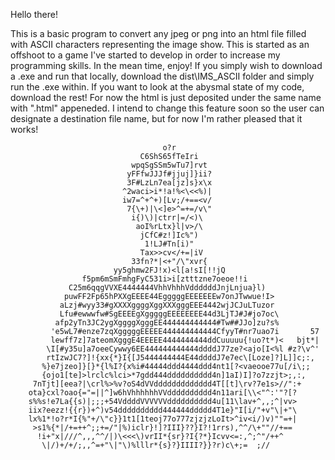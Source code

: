 Hello there!

This is a basic program to convert any jpeg or png into an html file filled with ASCII characters representing the image show. This is started as an offshoot to a game I've started to develop in order to increase my programming skills. In the mean time, enjoy!
If you simply wish to download a .exe and run that locally, download the dist\IMS_ASCII folder and simply run the .exe within.
If you want to look at the abysmal state of my code, download the rest!
For now the html is just deposited under the same name with ".html" appeneded. I intend to change this feature soon so the user can designate a destination file name, but for now I'm rather pleased that it works!

                                                                                
                                      o?r                                       
                                 C6ShS65fTeIri                                  
                               wpqSgSSm5wTu7]rvt                                
                              yFFfwJJJf#jjuj]}ii?                               
                              3F#LzLn7ea[jz]s}x\x                               
                             ^2waci>i*!a!%<\<<%)|                               
                             iw7=^+^+)[Lv;/+==<v/                               
                              7{\+)|\<]e>^=+=/v\"                               
                               i{)\)|ctrr|=/<)\                                 
                                aoI%rLtx}l|v>/\                                 
                                 jCfC#z!]Ic%")                                  
                                  1!LJ#Tn[i)"                                   
                                 Tax>>cv</+=|iV                                 
                               33fn?*|<+"/\"xvr{                                
                           yy5ghmw2FJ!x)<l[a!sI[!!jQ                            
                    f5pm6mSmFmhgFyC531i>i[ztttzne7oeoe!!i                       
                 C25m6qqgVVXE4444444VhhVhhhVddddddJnjLnjua}l)                   
                puwFF2Fp65hPXXgEEEE44EgggggEEEEEEEw7onJTwwue!I>                 
               aLzj#wyy33#gXXXXggggXggXXXgggEEE4442wjJCJuLTuzor                 
               Lfu#ewwwfw#SgEEEEgXgggggEEEEEEEE44d3LjTJ#J#jo7oc\                
              afp2yTn3JC2ygXggggXgggEE444444444444#Tw##JJo]zu?s%                
             'e5wL7#enze7zqXgggggEEEEE444444444444CfyyT#nr7uao7i       57       
             lewff7z]7ateomXgggE4EEEEE4444444444ddCuuuuu{!uo?t*)<   bjt*|       
            \I[#y35u]a7oeeCywwy6EE444444444444ddddJ77ze?<ajo[I<%l #z?\v^'       
            rtIzwJC7?]!{xx{*}I{[J5444444444E44ddddJ7e7ec\[Loze]?]L]]c;:,        
           %}e7jzeo]}[}*{l%I?{x%i#44444ddd4444ddd4nt1[?<vaeooe77u[/i\;;         
           {ojo1[te]>lrclc%lci>*7gdd444dddddddddd4n]1aI)I]?o7zzjt>;,:,          
         7nTjt][eea?|\crl%>%v?oS4dVVddddddddddddd4T[[t]\rv?7e1s>//":+           
        ota}cxl?oao{="=||^]w6hVhhhhhhVVdddddddddd4n11ari[\\<"^:'"?[?            
        s%%s!e7La{{s)|;;;+54VddddVVVVVVdddddddddd4u[11\lav+^,,;^|vv>            
        iix?eezz!{{r})+^)v54dddddddddd444444ddddd4T1e}"I[i/"+v"\|+"\            
        lx%1*!o?r*I{%"+/\"c}}1t1[1teoj77o777zjzjzLoIt>^iv<i/)v)""=+|            
         >s1%{*|/+=++^;;+=/"|%)iclr}!]?III}??}I?!1rrs),^^/\+""//+==             
          !i+"x|///^,,,^^/|)\<<<\)vrII*{sr}?I{?*}Icvv<=:,^;^"/++^               
           \|/)+/+/;,,^=+"\|"\)%lllr*{s}?}IIII?}}?r)c\+;=  ;//          
